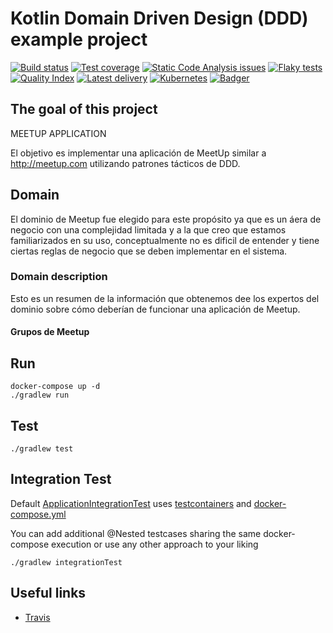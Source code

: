 # Kotlin Domain Driven Design (DDD) example project

<!-- Badger start badges -->
[![Build status](https://badger.engprod-pro.mpi-internal.com/badge/travis/scmspain/meeting-monolith-app)](https://badger.engprod-pro.mpi-internal.com/redirect/travis/scmspain/meeting-monolith-app) [![Test coverage](https://badger.engprod-pro.mpi-internal.com/badge/coverage/scmspain/meeting-monolith-app)](https://badger.engprod-pro.mpi-internal.com/redirect/coverage/scmspain/meeting-monolith-app) [![Static Code Analysis issues](https://badger.engprod-pro.mpi-internal.com/badge/issues/scmspain/meeting-monolith-app)](https://badger.engprod-pro.mpi-internal.com/redirect/issues/scmspain/meeting-monolith-app) [![Flaky tests](https://badger.engprod-pro.mpi-internal.com/badge/flaky_tests/scmspain/meeting-monolith-app)](https://badger.engprod-pro.mpi-internal.com/redirect/flaky_tests/scmspain/meeting-monolith-app) [![Quality Index](https://badger.engprod-pro.mpi-internal.com/badge/quality_index/scmspain/meeting-monolith-app)](https://badger.engprod-pro.mpi-internal.com/redirect/quality_index/scmspain/meeting-monolith-app) [![Latest delivery](https://badger.engprod-pro.mpi-internal.com/badge/delivery/scmspain/meeting-monolith-app)](https://badger.engprod-pro.mpi-internal.com/redirect/delivery/scmspain/meeting-monolith-app) [![Kubernetes](https://badger.engprod-pro.mpi-internal.com/badge/kubernetes/scmspain/meeting-monolith-app)](https://badger.engprod-pro.mpi-internal.com/redirect/kubernetes/scmspain/meeting-monolith-app) [![Badger](https://badger.engprod-pro.mpi-internal.com/badge/engprod/scmspain/meeting-monolith-app)](https://badger.engprod-pro.mpi-internal.com/redirect/engprod/scmspain/meeting-monolith-app)
<!-- Badger end badges -->

## The goal of this project

MEETUP APPLICATION

El objetivo es implementar una aplicación de MeetUp similar a http://meetup.com utilizando patrones tácticos de DDD.

## Domain

El dominio de Meetup fue elegido para este propósito ya que es un áera de negocio con una 
complejidad limitada y a la que creo que estamos familiarizados en su uso, conceptualmente 
no es dificil de entender y tiene ciertas reglas de negocio que se deben implementar en el sistema.

### Domain description

Esto es un resumen de la información que obtenemos dee los expertos del dominio sobre cómo deberían de funcionar 
una aplicación de Meetup.

#### Grupos de Meetup



## Run

```
docker-compose up -d
./gradlew run
```

## Test

```
./gradlew test
```

## Integration Test

Default [ApplicationIntegrationTest](src/integration-test/java/cabanas/garcia/ismael/meetup/infrastructure/ApplicationIntegrationTest.kt) uses [testcontainers](https://www.testcontainers.org/) and [docker-compose.yml](docker-compose.yml)

You can add additional @Nested testcases sharing the same docker-compose execution or use any other approach to your liking

```
./gradlew integrationTest
```

## Useful links

- [Travis](https://travis.mpi-internal.com/scmspain/meeting-monolith-app)
